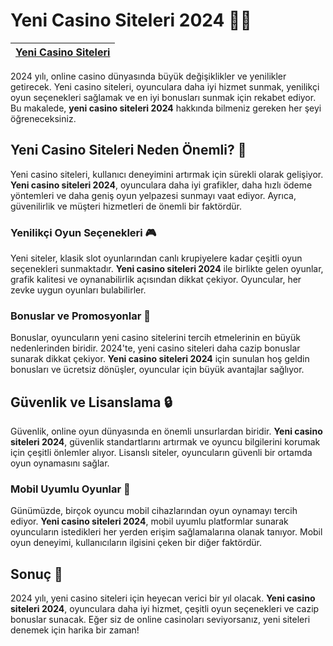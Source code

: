 # Yeni Casino Siteleri 2024 🎰🎲
| [Yeni Casino Siteleri](https://casinotr.link/gWCRZ4) |
|:-----------------------------------------------------:|

2024 yılı, online casino dünyasında büyük değişiklikler ve yenilikler getirecek. Yeni casino siteleri, oyunculara daha iyi hizmet sunmak, yenilikçi oyun seçenekleri sağlamak ve en iyi bonusları sunmak için rekabet ediyor. Bu makalede, **yeni casino siteleri 2024** hakkında bilmeniz gereken her şeyi öğreneceksiniz. 

## Yeni Casino Siteleri Neden Önemli? 🌟

Yeni casino siteleri, kullanıcı deneyimini artırmak için sürekli olarak gelişiyor. **Yeni casino siteleri 2024**, oyunculara daha iyi grafikler, daha hızlı ödeme yöntemleri ve daha geniş oyun yelpazesi sunmayı vaat ediyor. Ayrıca, güvenilirlik ve müşteri hizmetleri de önemli bir faktördür.

### Yenilikçi Oyun Seçenekleri 🎮

Yeni siteler, klasik slot oyunlarından canlı krupiyelere kadar çeşitli oyun seçenekleri sunmaktadır. **Yeni casino siteleri 2024** ile birlikte gelen oyunlar, grafik kalitesi ve oynanabilirlik açısından dikkat çekiyor. Oyuncular, her zevke uygun oyunları bulabilirler.

### Bonuslar ve Promosyonlar 🎁

Bonuslar, oyuncuların yeni casino sitelerini tercih etmelerinin en büyük nedenlerinden biridir. 2024'te, yeni casino siteleri daha cazip bonuslar sunarak dikkat çekiyor. **Yeni casino siteleri 2024** için sunulan hoş geldin bonusları ve ücretsiz dönüşler, oyuncular için büyük avantajlar sağlıyor.

## Güvenlik ve Lisanslama 🔒

Güvenlik, online oyun dünyasında en önemli unsurlardan biridir. **Yeni casino siteleri 2024**, güvenlik standartlarını artırmak ve oyuncu bilgilerini korumak için çeşitli önlemler alıyor. Lisanslı siteler, oyuncuların güvenli bir ortamda oyun oynamasını sağlar.

### Mobil Uyumlu Oyunlar 📱

Günümüzde, birçok oyuncu mobil cihazlarından oyun oynamayı tercih ediyor. **Yeni casino siteleri 2024**, mobil uyumlu platformlar sunarak oyuncuların istedikleri her yerden erişim sağlamalarına olanak tanıyor. Mobil oyun deneyimi, kullanıcıların ilgisini çeken bir diğer faktördür.

## Sonuç 🎉

2024 yılı, yeni casino siteleri için heyecan verici bir yıl olacak. **Yeni casino siteleri 2024**, oyunculara daha iyi hizmet, çeşitli oyun seçenekleri ve cazip bonuslar sunacak. Eğer siz de online casinoları seviyorsanız, yeni siteleri denemek için harika bir zaman!

